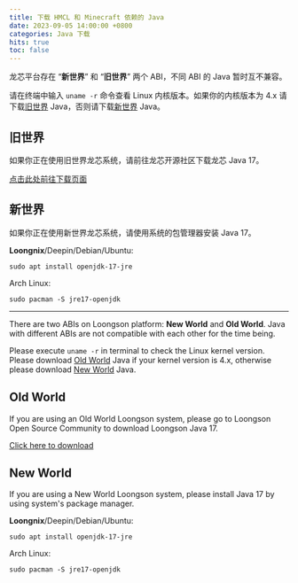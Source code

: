 ```yaml
---
title: 下载 HMCL 和 Minecraft 依赖的 Java
date: 2023-09-05 14:00:00 +0800
categories: Java 下载
hits: true
toc: false
---
```


龙芯平台存在 “**新世界**” 和 “**旧世界**” 两个 ABI，不同 ABI 的 Java 暂时互不兼容。

请在终端中输入 `uname -r` 命令查看 Linux 内核版本。如果你的内核版本为 4.x 请下载[旧世界](#旧世界) Java，否则请下载[新世界](#新世界) Java。

## 旧世界

如果你正在使用旧世界龙芯系统，请前往龙芯开源社区下载龙芯 Java 17。

[点击此处前往下载页面](https://www.loongnix.cn/zh/api/java/downloads-jdk17/index.html)

## 新世界

如果你正在使用新世界龙芯系统，请使用系统的包管理器安装 Java 17。

**Loongnix**/Deepin/Debian/Ubuntu:

```
sudo apt install openjdk-17-jre
```

Arch Linux:

```
sudo pacman -S jre17-openjdk
```

---

There are two ABIs on Loongson platform: **New World** and **Old World**. Java with different ABIs are not compatible with each other for the time being.

Please execute `uname -r` in terminal to check the Linux kernel version. Please download [Old World](#old-world) Java if your kernel version is 4.x, otherwise please download [New World](#new-world) Java.

## Old World

If you are using an Old World Loongson system, please go to Loongson Open Source Community to download Loongson Java 17.

[Click here to download](https://www.loongnix.cn/zh/api/java/downloads-jdk17/index.html)

## New World

If you are using a New World Loongson system, please install Java 17 by using system's package manager.

**Loongnix**/Deepin/Debian/Ubuntu:

```
sudo apt install openjdk-17-jre
```

Arch Linux:

```
sudo pacman -S jre17-openjdk
```
